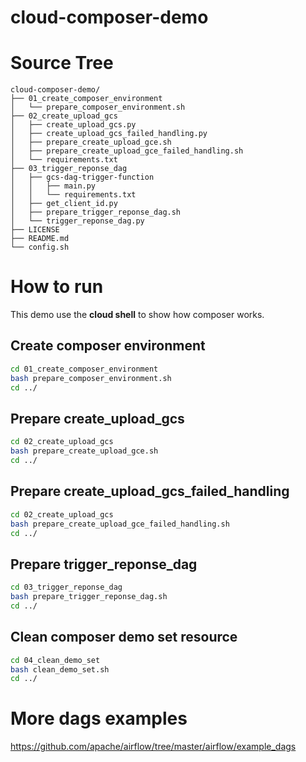 # cloud-composer-demo

# Source Tree
```
cloud-composer-demo/
├── 01_create_composer_environment
│   └── prepare_composer_environment.sh
├── 02_create_upload_gcs
│   ├── create_upload_gcs.py
│   ├── create_upload_gcs_failed_handling.py
│   ├── prepare_create_upload_gce.sh
│   ├── prepare_create_upload_gce_failed_handling.sh
│   └── requirements.txt
├── 03_trigger_reponse_dag
│   ├── gcs-dag-trigger-function
│   │   ├── main.py
│   │   └── requirements.txt
│   ├── get_client_id.py
│   ├── prepare_trigger_reponse_dag.sh
│   └── trigger_reponse_dag.py
├── LICENSE
├── README.md
└── config.sh
```

# How to run
This demo use the **cloud shell** to show how composer works.

## Create composer environment
```bash
cd 01_create_composer_environment
bash prepare_composer_environment.sh
cd ../
```

## Prepare create_upload_gcs
```bash
cd 02_create_upload_gcs
bash prepare_create_upload_gce.sh
cd ../
```

## Prepare create_upload_gcs_failed_handling
```bash
cd 02_create_upload_gcs
bash prepare_create_upload_gce_failed_handling.sh
cd ../
```

## Prepare trigger_reponse_dag
```bash
cd 03_trigger_reponse_dag
bash prepare_trigger_reponse_dag.sh
cd ../
```

## Clean composer demo set resource
```bash
cd 04_clean_demo_set
bash clean_demo_set.sh
cd ../
```

# More dags examples
https://github.com/apache/airflow/tree/master/airflow/example_dags
